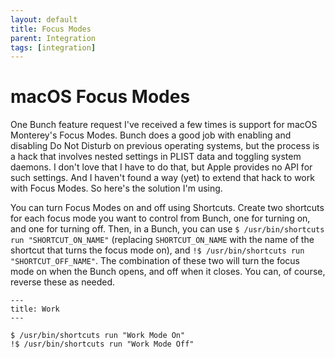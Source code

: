 ```yaml
---
layout: default
title: Focus Modes
parent: Integration
tags: [integration]
---
```

# macOS Focus Modes

One Bunch feature request I've received a few times is support for macOS Monterey's Focus Modes. Bunch does a good job with enabling and disabling Do Not Disturb on previous operating systems, but the process is a hack that involves nested settings in PLIST data and toggling system daemons. I don't love that I have to do that, but Apple provides no API for such settings. And I haven't found a way (yet) to extend that hack to work with Focus Modes. So here's the solution I'm using.

You can turn Focus Modes on and off using Shortcuts. Create two shortcuts for each focus mode you want to control from Bunch, one for turning on, and one for turning off. Then, in a Bunch, you can use `$ /usr/bin/shortcuts run "SHORTCUT_ON_NAME"` (replacing `SHORTCUT_ON_NAME` with the name of the shortcut that turns the focus mode on), and `!$ /usr/bin/shortcuts run "SHORTCUT_OFF_NAME"`. The combination of these two will turn the focus mode on when the Bunch opens, and off when it closes. You can, of course, reverse these as needed.

```bunch
---
title: Work
---

$ /usr/bin/shortcuts run "Work Mode On"
!$ /usr/bin/shortcuts run "Work Mode Off"
```
